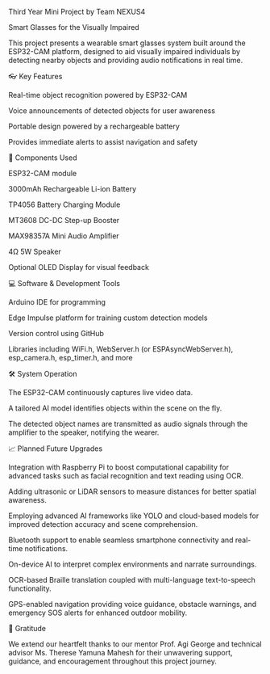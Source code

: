 Third Year Mini Project by Team NEXUS4

Smart Glasses for the Visually Impaired

This project presents a wearable smart glasses system built around the ESP32-CAM platform, designed to aid visually impaired individuals by detecting nearby objects and providing audio notifications in real time.

👓 Key Features

Real-time object recognition powered by ESP32-CAM

Voice announcements of detected objects for user awareness

Portable design powered by a rechargeable battery

Provides immediate alerts to assist navigation and safety

🔧 Components Used

ESP32-CAM module

3000mAh Rechargeable Li-ion Battery

TP4056 Battery Charging Module

MT3608 DC-DC Step-up Booster

MAX98357A Mini Audio Amplifier

4Ω 5W Speaker

Optional OLED Display for visual feedback

💻 Software & Development Tools

Arduino IDE for programming

Edge Impulse platform for training custom detection models

Version control using GitHub

Libraries including WiFi.h, WebServer.h (or ESPAsyncWebServer.h), esp_camera.h, esp_timer.h, and more

🛠️ System Operation

The ESP32-CAM continuously captures live video data.

A tailored AI model identifies objects within the scene on the fly.

The detected object names are transmitted as audio signals through the amplifier to the speaker, notifying the wearer.

📈 Planned Future Upgrades

Integration with Raspberry Pi to boost computational capability for advanced tasks such as facial recognition and text reading using OCR.

Adding ultrasonic or LiDAR sensors to measure distances for better spatial awareness.

Employing advanced AI frameworks like YOLO and cloud-based models for improved detection accuracy and scene comprehension.

Bluetooth support to enable seamless smartphone connectivity and real-time notifications.

On-device AI to interpret complex environments and narrate surroundings.

OCR-based Braille translation coupled with multi-language text-to-speech functionality.

GPS-enabled navigation providing voice guidance, obstacle warnings, and emergency SOS alerts for enhanced outdoor mobility.

🙏 Gratitude

We extend our heartfelt thanks to our mentor Prof. Agi George and technical advisor Ms. Therese Yamuna Mahesh for their unwavering support, guidance, and encouragement throughout this project journey.

